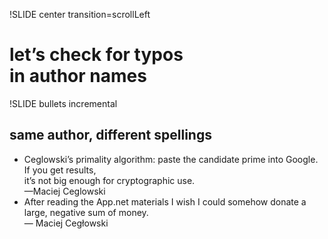 !SLIDE center transition=scrollLeft

# let’s check for typos<br />in author names

!SLIDE bullets incremental

## same author, different spellings

* <span class='quote'>Ceglowski’s primality algorithm: paste the candidate prime into Google. If you get results,<br />it’s not big enough for cryptographic use.<br />—Maciej Ceglowski</span>
* <span class='quote'>After reading the App.net materials I wish I could somehow donate a large, negative sum of money.<br />— Maciej Cegłowski</span>
